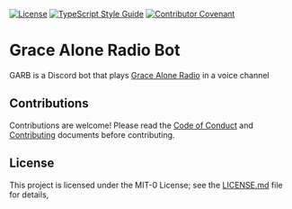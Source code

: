 [![License](https://badgen.net/github/license/gimjb/garb)](../LICENSE.md)
[![TypeScript Style Guide](https://badgen.net/badge/code%20style/ts-standard/blue?icon=typescript)](https://github.com/standard/ts-standard)
[![Contributor Covenant](https://img.shields.io/badge/Contributor%20Covenant-2.1-4baaaa.svg)](CODE_OF_CONDUCT.md)

# Grace Alone Radio Bot

GARB is a Discord bot that plays
[Grace Alone Radio](https://gracealoneradio.net/) in a voice channel

## Contributions

Contributions are welcome! Please read the [Code of Conduct](CODE_OF_CONDUCT.md)
and [Contributing](CONTRIBUTING.md) documents before contributing.

## License

This project is licensed under the MIT-0 License; see the
[LICENSE.md](../LICENSE.md) file for details,
